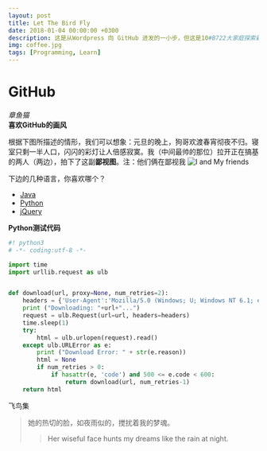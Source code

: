 ```yaml
---
layout: post
title: Let The Bird Fly
date: 2018-01-04 00:00:00 +0300
description: 这是从Wordpress 向 GitHub 进发的一小步，但这是10#B722大家庭探索新知的一大步 # Add post description (optional)
img: coffee.jpg 
tags: [Programming, Learn]
---
```


# GitHub
*章鱼猫* <br>
**喜欢GitHub的画风**
<br>

根据下图所描述的情形，我们可以想象：元旦的晚上，狗哥欢渡春宵彻夜不归。寝室只剩一半人口，闪闪的彩灯让人倍感寂寞。我（中间最帅的那位）拉开正在搞基的两人（两边），拍下了这副**鄙视图**。注：他们俩在鄙视我
![I and My friends]({{site.baseurl}}/assets/img/722.jpg)

下边的几种语言，你喜欢哪个？
* [Java](https://www.imooc.com/course/list?c=java)
* [Python](https://www.imooc.com/course/list?c=python)
* [jQuery](https://www.imooc.com/course/list?c=jquery)

**Python测试代码**

``` python
#! python3
# -*- coding:utf-8 -*- 

import time
import urllib.request as ulb


def download(url, proxy=None, num_retries=2):
	headers = {'User-Agent':'Mozilla/5.0 (Windows; U; Windows NT 6.1; en-US; rv:1.9.1.6) Gecko/20091201 Firefox/3.5.6'}
	print ("Downloading: "+url+"...")
	request = ulb.Request(url=url, headers=headers)
	time.sleep(1)
	try:
		html = ulb.urlopen(request).read()
	except ulb.URLError as e:
		print ("Download Error: " + str(e.reason))
		html = None
		if num_retries > 0:
			if hasattr(e, 'code') and 500 <= e.code < 600:
				return download(url, num_retries-1)
	return html
```

飞鸟集

>她的热切的脸，如夜雨似的，搅扰着我的梦魂。
>>Her wiseful face hunts my dreams like the rain at night.

